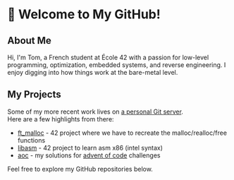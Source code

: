 # 👋 Welcome to My GitHub!

## About Me
Hi, I'm Tom, a French student at École 42 with a passion for low-level programming, optimization, embedded systems, and reverse engineering. I enjoy digging into how things work at the bare-metal level.

## My Projects
Some of my more recent work lives on [a personal Git server](https://git.tmoron.fr/tom).  
Here are a few highlights from there:
 - [ft_malloc](https://git.tmoron.fr/tom/ft_malloc) - 42 project where we have to recreate the malloc/realloc/free functions
 - [libasm](https://git.tmoron.fr/tom/libasm) - 42 project to learn asm x86 (intel syntax)
 - [aoc](https://git.tmoron.fr/tom/aoc) - my solutions for [advent of code](https://adventofcode.com) challenges

Feel free to explore my GitHub repositories below.
